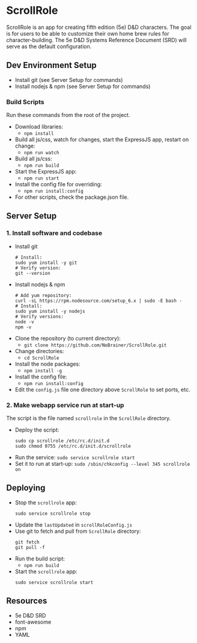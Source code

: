 # ScrollRole
ScrollRole is an app for creating fifth edition (5e) D&D characters. The goal is for users to be able to customize their
own home brew rules for character-building. The 5e D&D Systems Reference Document (SRD) will serve as the default
configuration.


## Dev Environment Setup
- Install git (see Server Setup for commands)
- Install nodejs & npm (see Server Setup for commands)


### Build Scripts
Run these commands from the root of the project.
- Download libraries:
    - `npm install`
- Build all js/css, watch for changes, start the ExpressJS app, restart on change:
    - `npm run watch`
- Build all js/css:
    - `npm run build`
- Start the ExpressJS app:
    - `npm run start`
- Install the config file for overriding:
    - `npm run install:config`
- For other scripts, check the package.json file.


## Server Setup

### 1. Install software and codebase
- Install git
    ```
    # Install:
    sudo yum install -y git
    # Verify version:
    git --version
    ```
- Install nodejs & npm
    ```
    # Add yum repository:
    curl -sL https://rpm.nodesource.com/setup_6.x | sudo -E bash -
    # Install:
    sudo yum install -y nodejs
    # Verify versions:
    node -v
    npm -v
    ```
- Clone the repository (to current directory):
  - `git clone https://github.com/NoBrainer/ScrollRole.git`
- Change directories:
  - `cd ScrollRole`
- Install the node packages:
  - `npm install -g`
- Install the config file:
  - `npm run install:config`
- Edit the `config.js` file one directory above `ScrollRole` to set ports, etc.


### 2. Make webapp service run at start-up
The script is the file named `scrollrole` in the `ScrollRole` directory.
- Deploy the script:
  ```
  sudo cp scrollrole /etc/rc.d/init.d
  sudo chmod 0755 /etc/rc.d/init.d/scrollrole
  ```
- Run the service:
  `sudo service scrollrole start`
- Set it to run at start-up:
  `sudo /sbin/chkconfig --level 345 scrollrole on`


## Deploying
- Stop the `scrollrole` app:
  ```
  sudo service scrollrole stop
  ```
- Update the `lastUpdated` in `scrollRoleConfig.js`
- Use git to fetch and pull from `ScrollRole` directory:
  ```
  git fetch
  git pull -f
  ```
- Run the build script:
  - `npm run build`
- Start the `scrollrole` app:
  ```
  sudo service scrollrole start
  ```


## Resources
- 5e D&D SRD
- font-awesome
- npm
- YAML
